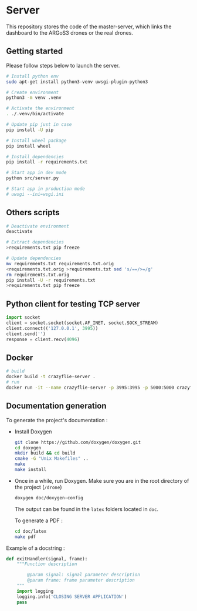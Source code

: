 # Server

This repository stores the code of the master-server, which links the dashboard to the ARGoS3 drones or the real drones.

## Getting started

Please follow steps below to launch the server.

```sh
# Install python env
sudo apt-get install python3-venv uwsgi-plugin-python3

# Create environment
python3 -m venv .venv

# Activate the environment
. ./.venv/bin/activate

# Update pip just in case
pip install -U pip

# Install wheel package
pip install wheel

# Install dependencies
pip install -r requirements.txt

# Start app in dev mode
python src/server.py

# Start app in production mode
# uwsgi --ini=wsgi.ini
```

## Others scripts

```sh
# Deactivate environment
deactivate

# Extract dependencies
>requirements.txt pip freeze

# Update dependencies 
mv requirements.txt requirements.txt.orig
<requirements.txt.orig >requirements.txt sed 's/==/>=/g'
rm requirements.txt.orig
pip install -U -r requirements.txt
>requirements.txt pip freeze
```

## Python client for testing TCP server

```py
import socket
client = socket.socket(socket.AF_INET, socket.SOCK_STREAM)
client.connect(('127.0.0.1', 3995))
client.send('')
response = client.recv(4096)
```

## Docker
```bash
# build
docker build -t crazyflie-server .
# run
docker run -it --name crazyflie-server -p 3995:3995 -p 5000:5000 crazyflie-server
```

## Documentation generation
To generate the project's documentation :

* Install Doxygen
  ```bash
  git clone https://github.com/doxygen/doxygen.git
  cd doxygen
  mkdir build && cd build
  cmake -G "Unix Makefiles" ..
  make
  make install
  ```
* Once in a while, run Doxygen. Make sure you are in the root directory of the project (`/drone`)
  ```bash
  doxygen doc/doxygen-config
  ```

  The output can be found in the `latex` folders located in `doc`.
  
  To generate a PDF :
  ```bash
  cd doc/latex
  make pdf
  ```

Example of a docstring :
```python
def exitHandler(signal, frame):
    """Function description

        @param signal: signal parameter description
        @param frame: frame parameter description
    """
    import logging
    logging.info('CLOSING SERVER APPLICATION')
    pass
```
